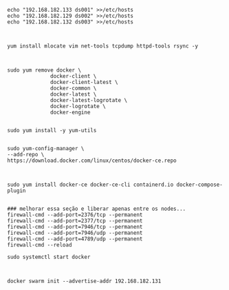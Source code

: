     echo "192.168.182.133 ds001" >>/etc/hosts
    echo "192.168.182.129 ds002" >>/etc/hosts
    echo "192.168.182.132 ds003" >>/etc/hosts
	
	
	
	yum install mlocate vim net-tools tcpdump httpd-tools rsync -y
	
	
	
	sudo yum remove docker \
                  docker-client \
                  docker-client-latest \
                  docker-common \
                  docker-latest \
                  docker-latest-logrotate \
                  docker-logrotate \
                  docker-engine
				  
				  
	sudo yum install -y yum-utils


	sudo yum-config-manager \
    --add-repo \
    https://download.docker.com/linux/centos/docker-ce.repo
	
	
	
	sudo yum install docker-ce docker-ce-cli containerd.io docker-compose-plugin
	
	
	### melhorar essa seção e liberar apenas entre os nodes...
	firewall-cmd --add-port=2376/tcp --permanent
	firewall-cmd --add-port=2377/tcp --permanent
	firewall-cmd --add-port=7946/tcp --permanent
	firewall-cmd --add-port=7946/udp --permanent
	firewall-cmd --add-port=4789/udp --permanent
	firewall-cmd --reload
	
	sudo systemctl start docker
	
	
	
	docker swarm init --advertise-addr 192.168.182.131
